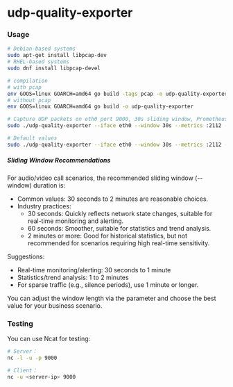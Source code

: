 # udp-quality-exporter

### Usage

```bash
# Debian-based systems
sudo apt-get install libpcap-dev
# RHEL-based systems
sudo dnf install libpcap-devel

# compilation
# with pcap
env GOOS=linux GOARCH=amd64 go build -tags pcap -o udp-quality-exporter
# without pcap
env GOOS=linux GOARCH=amd64 go build -o udp-quality-exporter

# Capture UDP packets on eth0 port 9000, 30s sliding window, Prometheus metrics exposed on port 2112
sudo ./udp-quality-exporter --iface eth0 --window 30s --metrics :2112 --filter_ports 9000,9001

# Default values
sudo ./udp-quality-exporter --iface eth0 --window 30s --metrics :2112 --max_clients 100 --window_buffer_cap 1 --percentile 90 --mode pcap --debug

```

##### Sliding Window Recommendations

For audio/video call scenarios, the recommended sliding window (--window) duration is:

- Common values: 30 seconds to 2 minutes are reasonable choices.
- Industry practices:
    - 30 seconds: Quickly reflects network state changes, suitable for real-time monitoring and alerting.
    - 60 seconds: Smoother, suitable for statistics and trend analysis.
    - 2 minutes or more: Good for historical statistics, but not recommended for scenarios requiring high real-time sensitivity.

Suggestions:

- Real-time monitoring/alerting: 30 seconds to 1 minute
- Statistics/trend analysis: 1 to 2 minutes
- For sparse traffic (e.g., silence periods), use 1 minute or longer.

You can adjust the window length via the parameter and choose the best value for your business scenario.


### Testing 

You can use Ncat for testing:

```bash
# Server：
nc -l -u -p 9000

# Client：
nc -u <server-ip> 9000

```
